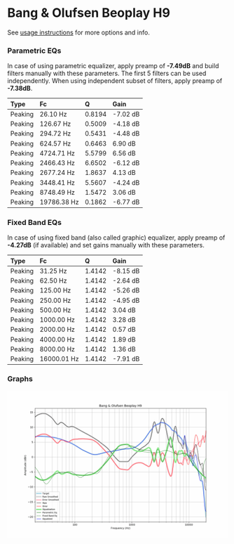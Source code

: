 # Bang & Olufsen Beoplay H9
See [usage instructions](https://github.com/jaakkopasanen/AutoEq#usage) for more options and info.

### Parametric EQs
In case of using parametric equalizer, apply preamp of **-7.49dB** and build filters manually
with these parameters. The first 5 filters can be used independently.
When using independent subset of filters, apply preamp of **-7.38dB**.

| Type    | Fc          |      Q | Gain     |
|:--------|:------------|:-------|:---------|
| Peaking | 26.10 Hz    | 0.8194 | -7.02 dB |
| Peaking | 126.67 Hz   | 0.5009 | -4.18 dB |
| Peaking | 294.72 Hz   | 0.5431 | -4.48 dB |
| Peaking | 624.57 Hz   | 0.6463 | 6.90 dB  |
| Peaking | 4724.71 Hz  | 5.5799 | 6.56 dB  |
| Peaking | 2466.43 Hz  | 6.6502 | -6.12 dB |
| Peaking | 2677.24 Hz  | 1.8637 | 4.13 dB  |
| Peaking | 3448.41 Hz  | 5.5607 | -4.24 dB |
| Peaking | 8748.49 Hz  | 1.5472 | 3.06 dB  |
| Peaking | 19786.38 Hz | 0.1862 | -6.77 dB |

### Fixed Band EQs
In case of using fixed band (also called graphic) equalizer, apply preamp of **-4.27dB**
(if available) and set gains manually with these parameters.

| Type    | Fc          |      Q | Gain     |
|:--------|:------------|:-------|:---------|
| Peaking | 31.25 Hz    | 1.4142 | -8.15 dB |
| Peaking | 62.50 Hz    | 1.4142 | -2.64 dB |
| Peaking | 125.00 Hz   | 1.4142 | -5.26 dB |
| Peaking | 250.00 Hz   | 1.4142 | -4.95 dB |
| Peaking | 500.00 Hz   | 1.4142 | 3.04 dB  |
| Peaking | 1000.00 Hz  | 1.4142 | 3.28 dB  |
| Peaking | 2000.00 Hz  | 1.4142 | 0.57 dB  |
| Peaking | 4000.00 Hz  | 1.4142 | 1.89 dB  |
| Peaking | 8000.00 Hz  | 1.4142 | 1.36 dB  |
| Peaking | 16000.01 Hz | 1.4142 | -7.91 dB |

### Graphs
![](./Bang%20&%20Olufsen%20Beoplay%20H9.png)